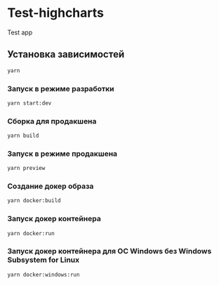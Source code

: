 # Test-highcharts

Test app

## Установка зависимостей

```sh 
yarn
```

### Запуск в режиме разработки

```sh
yarn start:dev
```

### Сборка для продакшена

```sh
yarn build
```

### Запуск в режиме продакшена

```sh
yarn preview
```

### Создание докер образа

```sh
yarn docker:build
```

### Запуск докер контейнера

```sh
yarn docker:run
```

### Запуск докер контейнера для ОС Windows без Windows Subsystem for Linux

```sh
yarn docker:windows:run
```
